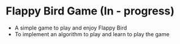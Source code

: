 # Flappy Bird Game (In - progress)
- A simple game to play and enjoy Flappy Bird
- To implement an algorithm to play and learn to play the game
